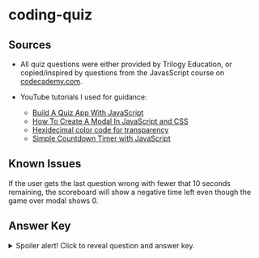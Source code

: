 # coding-quiz

## Sources
* All quiz questions were either provided by Trilogy Education, or copied/inspired by questions from the JavasScript course on [codecademy.com](https://www.codecademy.com/).

* YouTube tutorials I used for guidance:
   * [Build A Quiz App With JavaScript](https://www.youtube.com/watch?v=riDzcEQbX6k)
   * [How To Create A Modal In JavaScript and CSS](https://www.youtube.com/watch?v=KjQ8uvAt9kQ)
   * [Hexidecimal color code for transparency](https://gist.github.com/lopspower/03fb1cc0ac9f32ef38f4)
   * [Simple Countdown Timer with JavaScript](https://www.youtube.com/watch?v=x7WJEmxNlEs)

## Known Issues
If the user gets the last question wrong with fewer that 10 seconds remaining, the scoreboard will show a negative time left even though the game over modal shows 0. 

## Answer Key
<details>
  <summary>Spoiler alert! Click to reveal question and answer key.</summary>
  
  Title: Coding Quiz Challenge
  Description: Try to answer the following code-related questions within the time limit. Note: incorrect answers will take 10 seconds off the clock!

  (start quiz button)

  1. Commonly used data types DO NOT include:
     * strings
     * booleans
     * __alerts (correct)__
     * numbers
  2. The condition in an if/else statement is enclosed within:
     * __parentheses (correct)__
     * curly brackets
     * quotes
     * square brackets
  3. Arrays in JavaScript can be used to store:
     * numbers and strings
     * other arrays
     * booleans
     * __all of the above (correct)__
  4. String values must be enclosed within ______ when being assigned to variables.
     * commas
     * __quotes (correct)__
     * curly brackets
     *  parentheses
  5. A very useful tool used during development and debugging for printing content to the debugger is:
     * JavaScript
     * terminal / bash
     * for loops
     * __console.log (correct)__
</details>